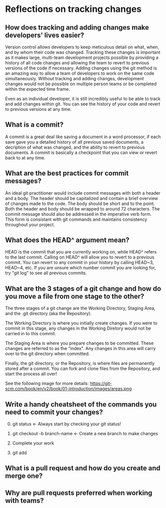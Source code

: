 # Reflections on tracking changes

## How does tracking and adding changes make developers' lives easier?

Version control allows developers to keep meticulous detail on what, when, and by whom their code was changed. Tracking these changes is important as it makes large, multi-team development projects possible by providing a history of all code changes and allowing the team to revert to previous versions of the code if necessary. Adding changes using the git method is an amazing way to allow a team of developers to work on the same code simultaneously. Without tracking and adding changes, development changes would not be possible on multiple person teams or be completed within the expected time frame.

Even as an individual developer, it is still incredibly useful to be able to track and add changes within git. You can see the history of your code and revert to previous versions at any time.

## What is a commit?

A commit is a great deal like saving a document in a word processor, if each save gave you a detailed history of all previous saved documents, a decription of what was changed, and the ability to revert to previous documents. A commit is basically a checkpoint that you can view or revert back to at any time.

## What are the best practices for commit messages?

An ideal git practitioner would include commit messages with both a header and a body. The header should be capitalized and contain a brief overview of changes made to the code. The body should be short and to the point. Both the header and body should be wrapped to around 72 characters. The commit message should also be addressed in the imperative verb form. This form is consistant with git commands and maintains consistency throughout your project.

## What does the HEAD^ argument mean?

HEAD is the commit that you are currently working on, while HEAD^ refers to the last commit. Calling on HEAD^ will allow you to revert to a previous commit. You can revert to any commit in your history by calling HEAD~3, HEAD~4, etc. If you are unsure which number commit you are looking for, try "git log" to see all previous commits.

## What are the 3 stages of a git change and how do you move a file from one stage to the other?

The three stages of a git change are the Working Directory, Staging Area, and the .git directory (aka the Repository).

The Working Directory is where you initially create changes. If you were to commit in this stage, any changes in the Working Diretory would not be carried in to this commit.

The Staging Area is where you prepare changes to be committed. These changes are referred to as the "index". Any changes in this area will carry over to the git directory when committed.

Finally, the git directory, or the Repository, is where files are permanently stored after a commit. You can fork and clone files from the Repository, and start the process all over!

See the following image for more details: https://git-scm.com/book/en/v2/book/01-introduction/images/areas.png

## Write a handy cheatsheet of the commands you need to commit your changes?

0. git status <- Always start by checking your git status!

1. git checkout -b branch-name <- Create a new branch to make changes
2. Complete your work
3. git add

## What is a pull request and how do you create and merge one?



## Why are pull requests preferred when working with teams?
